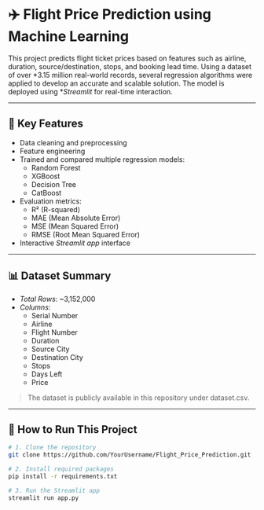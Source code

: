 # ✈️ Flight Price Prediction using Machine Learning

This project predicts flight ticket prices based on features such as airline, duration, source/destination, stops, and booking lead time. Using a dataset of over *3.15 million real-world records, several regression algorithms were applied to develop an accurate and scalable solution. The model is deployed using **Streamlit* for real-time interaction.

---

## 📌 Key Features

- Data cleaning and preprocessing
- Feature engineering
- Trained and compared multiple regression models:
  - Random Forest
  - XGBoost
  - Decision Tree
  - CatBoost
- Evaluation metrics:
  - R² (R-squared)
  - MAE (Mean Absolute Error)
  - MSE (Mean Squared Error)
  - RMSE (Root Mean Squared Error)
- Interactive *Streamlit app* interface

---

## 📊 Dataset Summary

- *Total Rows*: ~3,152,000
- *Columns*:
  - Serial Number
  - Airline
  - Flight Number
  - Duration
  - Source City
  - Destination City
  - Stops
  - Days Left
  - Price

> The dataset is publicly available in this repository under dataset.csv.

---

## 🚀 How to Run This Project

```bash
# 1. Clone the repository
git clone https://github.com/YourUsername/Flight_Price_Prediction.git

# 2. Install required packages
pip install -r requirements.txt

# 3. Run the Streamlit app
streamlit run app.py
